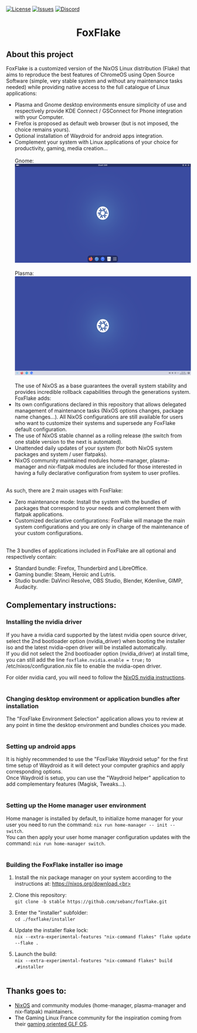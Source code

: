 <!-- Shields/Logos -->
[![License][license-shield]][license-url]
[![Issues][issues-shield]][issues-url]
[![Discord][discord-shield]][discord-url]

<h1 align="center">FoxFlake</h1>

## About this project

FoxFlake is a customized version of the NixOS Linux distribution (Flake) that aims to reproduce the best features of ChromeOS using Open Source Software (simple, very stable system and without any maintenance tasks needed) while providing native access to the full catalogue of Linux applications:<br>
- Plasma and Gnome desktop environments ensure simplicity of use and respectively provide KDE Connect / GSConnect for Phone integration with your Computer.<br>
- Firefox is proposed as default web browser (but is not imposed, the choice remains yours).<br>
- Optional installation of Waydroid for android apps integration.<br>
- Complement your system with Linux applications of your choice for productivity, gaming, media creation...<br><br>
Gnome:<br><img alt="Gnome" src="https://github.com/sebanc/foxflake/blob/stable/installer/calamares-patches/config/images/gnome.png?raw=true" width="480" height="270" /><br><br>
Plasma:<br><img alt="Plasma" src="https://github.com/sebanc/foxflake/blob/stable/installer/calamares-patches/config/images/plasma6.png?raw=true" width="480" height="270" /><br><br>
The use of NixOS as a base guarantees the overall system stability and provides incredible rollback capabilities through the generations system. FoxFlake adds:<br>
- Its own configurations declared in this repository that allows delegated management of maintenance tasks (NixOS options changes, package name changes...). All NixOS configurations are still available for users who want to customize their systems and supersede any FoxFlake default configuration.<br>
- The use of NixOS stable channel as a rolling release (the switch from one stable version to the next is automated).<br>
- Unattended daily updates of your system (for both NixOS system packages and system / user flatpaks).<br>
- NixOS community maintained modules home-manager, plasma-manager and nix-flatpak modules are included for those interested in having a fully declarative configuration from system to user profiles.<br><br>

As such, there are 2 main usages with FoxFlake:<br>
- Zero maintenance mode: Install the system with the bundles of packages that correspond to your needs and complement them with flatpak applications.<br>
- Customized declarative configurations: FoxFlake will manage the main system configurations and you are only in charge of the maintenance of your custom configurations.<br><br>

The 3 bundles of applications included in FoxFlake are all optional and respectively contain:<br>
- Standard bundle: Firefox, Thunderbird and LibreOffice.<br>
- Gaming bundle: Steam, Heroic and Lutris.<br>
- Studio bundle: DaVinci Resolve, OBS Studio, Blender, Kdenlive, GIMP, Audacity.<br>

## Complementary instructions:

### Installing the nvidia driver

If you have a nvidia card supported by the latest nvidia open source driver, select the 2nd bootloader option (nvidia_driver) when booting the installer iso and the latest nvidia-open driver will be installed automatically.<br>
If you did not select the 2nd bootloader option (nvidia_driver) at install time, you can still add the line `foxflake.nvidia.enable = true;` to /etc/nixos/configuration.nix file to enable the nvidia-open driver.<br>

For older nvidia card, you will need to follow the [NixOS nvidia instructions][NixOS-nvidia].<br><br>

### Changing desktop environment or application bundles after installation

The "FoxFlake Environment Selection" application allows you to review at any point in time the desktop environment and bundles choices you made.<br><br>

### Setting up android apps

It is highly recommended to use the "FoxFlake Waydroid setup" for the first time setup of Waydroid as it will detect your computer graphics and apply corresponding options.<br>
Once Waydroid is setup, you can use the "Waydroid helper" application to add complementary features (Magisk, Tweaks...).<br><br>

### Setting up the Home manager user environment

Home manager is installed by default, to initialize home manager for your user you need to run the command: `nix run home-manager -- init --switch`.<br>
You can then apply your user home manager configuration updates with the command: `nix run home-manager switch`.<br><br>

### Building the FoxFlake installer iso image

1. Install the nix package manager on your system according to the instructions at: https://nixos.org/download.<br>

2. Clone this repository:<br>
`git clone -b stable https://github.com/sebanc/foxflake.git`<br>

3. Enter the "installer" subfolder:<br>
`cd ./foxflake/installer`<br>

4. Update the installer flake lock:<br>
`nix --extra-experimental-features "nix-command flakes" flake update --flake .`<br>

5. Launch the build:<br>
`nix --extra-experimental-features "nix-command flakes" build .#installer`<br><br>

## Thanks goes to:
- [NixOS][NixOS] and community modules (home-manager, plasma-manager and nix-flatpak) maintainers.<br>
- The Gaming Linux France community for the inspiration coming from their [gaming oriented GLF OS][GLF-OS].<br><br>


<!-- Reference Links -->
<!-- Badges -->
[license-shield]: https://img.shields.io/github/license/sebanc/foxflake?label=License&logo=Github&style=flat-square
[license-url]: ./LICENSE
[issues-shield]: https://img.shields.io/github/issues/sebanc/foxflake?label=Issues&logo=Github&style=flat-square
[issues-url]: https://github.com/sebanc/foxflake/issues
[discord-shield]: https://img.shields.io/badge/Discord-Join-7289da?style=flat-square&logo=discord&logoColor=%23FFFFFF
[discord-url]: https://discord.gg/x2EgK2M

<!-- Internal Links -->


<!-- Outbound Links -->
[NixOS]: https://nixos.org/
[NixOS-nvidia]: https://nixos.wiki/wiki/Nvidia
[GLF-OS]: https://github.com/Gaming-Linux-FR/GLF-OS


